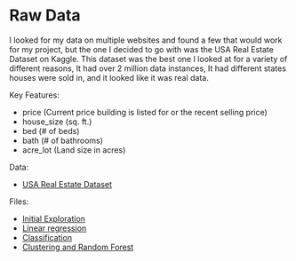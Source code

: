 # Raw Data

I looked for my data on multiple websites and found a few that would work for my project, but the one I decided to go with was the USA Real Estate Dataset on Kaggle. This dataset was the best one I looked at for a variety of different reasons, It had over 2 million data instances, It had different states houses were sold in, and it looked like it was real data. 

Key Features:
* price (Current price building is listed for or the recent selling price)
* house_size (sq. ft.)
* bed (# of beds)
* bath (# of bathrooms)
* acre_lot (Land size in acres)

Data:
* [USA Real Estate Dataset](https://www.kaggle.com/datasets/ahmedshahriarsakib/usa-real-estate-dataset?resource=download)

Files:
* [Initial Exploration](initial_exploration.ipynb)
* [Linear regression](linear_regression.ipynb)
* [Classification](classification.ipynb)
* [Clustering and Random Forest](clustering_random_forest.ipynb)
